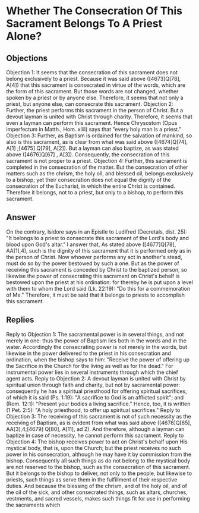 # Whether The Consecration Of This Sacrament Belongs To A Priest Alone?
## Objections
Objection 1: It seems that the consecration of this sacrament does not belong exclusively to a priest. Because it was said above ([4673]Q[78], A[4]) that this sacrament is consecrated in virtue of the words, which are the form of this sacrament. But those words are not changed, whether spoken by a priest or by anyone else. Therefore, it seems that not only a priest, but anyone else, can consecrate this sacrament.
Objection 2: Further, the priest performs this sacrament in the person of Christ. But a devout layman is united with Christ through charity. Therefore, it seems that even a layman can perform this sacrament. Hence Chrysostom (Opus imperfectum in Matth., Hom. xliii) says that "every holy man is a priest."
Objection 3: Further, as Baptism is ordained for the salvation of mankind, so also is this sacrament, as is clear from what was said above ([4674]Q[74], A[1] ;[4675] Q[79], A[2]). But a layman can also baptize, as was stated above ([4676]Q[67] , A[3]). Consequently, the consecration of this sacrament is not proper to a priest.
Objection 4: Further, this sacrament is completed in the consecration of the matter. But the consecration of other matters such as the chrism, the holy oil, and blessed oil, belongs exclusively to a bishop; yet their consecration does not equal the dignity of the consecration of the Eucharist, in which the entire Christ is contained. Therefore it belongs, not to a priest, but only to a bishop, to perform this sacrament.
## Answer
On the contrary, Isidore says in an Epistle to Ludifred (Decretals, dist. 25): "It belongs to a priest to consecrate this sacrament of the Lord's body and blood upon God's altar."
I answer that, As stated above ([4677]Q[78], AA[1],4), such is the dignity of this sacrament that it is performed only as in the person of Christ. Now whoever performs any act in another's stead, must do so by the power bestowed by such a one. But as the power of receiving this sacrament is conceded by Christ to the baptized person, so likewise the power of consecrating this sacrament on Christ's behalf is bestowed upon the priest at his ordination: for thereby he is put upon a level with them to whom the Lord said (Lk. 22:19): "Do this for a commemoration of Me." Therefore, it must be said that it belongs to priests to accomplish this sacrament.
## Replies
Reply to Objection 1: The sacramental power is in several things, and not merely in one: thus the power of Baptism lies both in the words and in the water. Accordingly the consecrating power is not merely in the words, but likewise in the power delivered to the priest in his consecration and ordination, when the bishop says to him: "Receive the power of offering up the Sacrifice in the Church for the living as well as for the dead." For instrumental power lies in several instruments through which the chief agent acts.
Reply to Objection 2: A devout layman is united with Christ by spiritual union through faith and charity, but not by sacramental power: consequently he has a spiritual priesthood for offering spiritual sacrifices, of which it is said (Ps. 1:19): "A sacrifice to God is an afflicted spirit"; and (Rom. 12:1): "Present your bodies a living sacrifice." Hence, too, it is written (1 Pet. 2:5): "A holy priesthood, to offer up spiritual sacrifices."
Reply to Objection 3: The receiving of this sacrament is not of such necessity as the receiving of Baptism, as is evident from what was said above ([4678]Q[65], AA[3],4;[4679] Q[80], A[11], ad 2). And therefore, although a layman can baptize in case of necessity, he cannot perform this sacrament.
Reply to Objection 4: The bishop receives power to act on Christ's behalf upon His mystical body, that is, upon the Church; but the priest receives no such power in his consecration, although he may have it by commission from the bishop. Consequently all such things as do not belong to the mystical body are not reserved to the bishop, such as the consecration of this sacrament. But it belongs to the bishop to deliver, not only to the people, but likewise to priests, such things as serve them in the fulfillment of their respective duties. And because the blessing of the chrism, and of the holy oil, and of the oil of the sick, and other consecrated things, such as altars, churches, vestments, and sacred vessels, makes such things fit for use in performing the sacraments which